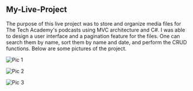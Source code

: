 ## My-Live-Project

The purpose of this live project was to store and organize media files for The Tech Academy's podcasts using MVC architecture and C#. I was able to design a user interface and a pagination feature for the files. One can search them by name, sort them by name and date, and perform the CRUD functions. Below are some pictures of the project. 

![Pic 1](https://raw.github.com/ofu997/My-Live-Project/master/lmspic1.png)

![Pic 2](https://raw.github.com/ofu997/My-Live-Project/master/lmspic2.png)

![Pic 3](https://raw.github.com/ofu997/My-Live-Project/master/lmspic3.png)


